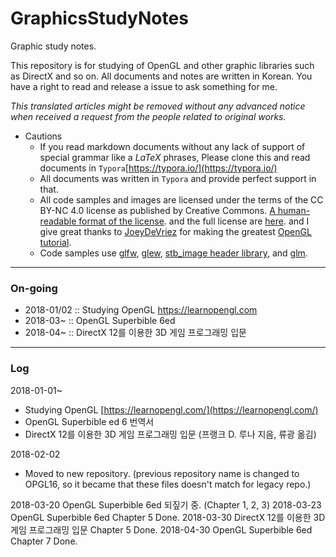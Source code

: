 # GraphicsStudyNotes
Graphic study notes.

This repository is for studying of OpenGL and other graphic libraries such as DirectX and so on. All documents and notes are written in Korean. You have a right to read and release a issue to ask something for me.

*This translated articles might be removed without any advanced notice when received a request from the people related to original works.*

- Cautions
  - If you read markdown documents without any lack of support of special grammar like a $LaTeX$ phrases, Please clone this and read documents in `Typora`[https://typora.io/](https://typora.io/)
  - All documents was written in `Typora` and provide perfect support in that.
  - All code samples and images are licensed under the terms of the CC BY-NC 4.0 license as published by Creative Commons. [A human-readable format of the license](https://creativecommons.org/licenses/by-nc/4.0/). and the full license are [here](https://creativecommons.org/licenses/by/4.0/legalcode). and I give great thanks to [JoeyDeVriez](https://twitter.com/JoeyDeVriez) for making the greatest [OpenGL tutorial](https://learnopengl.com/).
  - Code samples use [glfw](https://github.com/glfw/glfw), [glew](https://github.com/nigels-com/glew), [stb_image header library](https://github.com/nothings/stb), and [glm](https://github.com/g-truc/glm).


---

### On-going

* 2018-01/02 :: Studying OpenGL https://learnopengl.com
* 2018-03~ :: OpenGL Superbible 6ed
* 2018-04~ :: DirectX 12를 이용한 3D 게임 프로그래밍 입문

---

### Log

2018-01-01~
- Studying OpenGL [https://learnopengl.com/](https://learnopengl.com/)
- OpenGL Superbible ed 6 번역서
- DirectX 12를 이용한 3D 게임 프로그래밍 입문 (프랭크 D. 루나 지음, 류광 옮김)

2018-02-02
- Moved to new repository. (previous repository name is changed to OPGL16, so it became that these files doesn't match for legacy repo.)

2018-03-20 OpenGL Superbible 6ed 되짚기 중. (Chapter 1, 2, 3)
2018-03-23 OpenGL Superbible 6ed Chapter 5 Done.
2018-03-30 DirectX 12를 이용한 3D 게임 프로그래밍 입문 Chapter 5 Done.
2018-04-30 OpenGL Superbible 6ed Chapter 7 Done.
